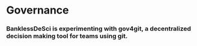 # Governance


### BanklessDeSci is experimenting with gov4git, a decentralized decision making tool for teams using git. 
